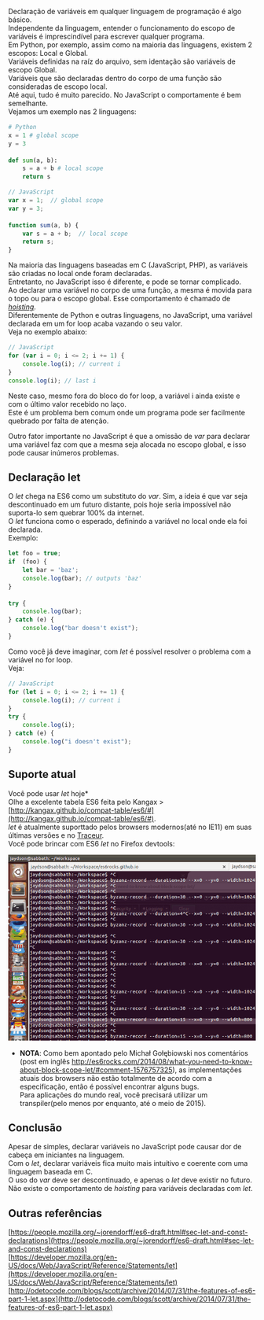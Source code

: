 <!--
layout: post
title: O que você precisa saber sobre block scope - let
date: 2014-08-28T01:58:23.465Z
comments: true
published: true
keywords:
description: Uma introdução a block scope na ES6
categories: scope, articles, basics
authorName: Jaydson
authorLink: http://twitter.com/jaydson
authorDescription: JavaScript enthusiast - FrontEnd Engineer at Terra Networks - BrazilJS and RSJS curator
authorPicture: https://pbs.twimg.com/profile_images/453720347620032512/UM2nE21c_400x400.jpeg
-->
<!--more-->
Declaração de variáveis em qualquer linguagem de programação é algo básico.  
Independente da linguagem, entender o funcionamento do escopo de variáveis é imprescindível para escrever qualquer programa.  
Em Python, por exemplo, assim como na maioria das linguagens, existem 2 escopos: Local e Global.  
Variáveis definidas na raíz do arquivo, sem identação são variáveis de escopo Global.  
Variáveis que são declaradas dentro do corpo de uma função são consideradas de escopo local.  
Até aqui, tudo é muito parecido. No JavaScript o comportamente é bem semelhante.  
Vejamos um exemplo nas 2 linguagens:  
```python
# Python
x = 1 # global scope
y = 3

def sum(a, b):
	s = a + b # local scope
	return s
```

```javascript
// JavaScript
var x = 1;  // global scope
var y = 3;

function sum(a, b) {
	var s = a + b;  // local scope
	return s;
}
```
Na maioria das linguagens baseadas em C (JavaScript, PHP), as variáveis são criadas no local onde foram declaradas.  
Entretanto, no JavaScript isso é diferente, e pode se tornar complicado.  
Ao declarar uma variável no corpo de uma função, a mesma é movida para o topo ou para o escopo global. Esse comportamento é chamado de [_hoisting_](https://developer.mozilla.org/en-US/docs/Web/JavaScript/Reference/Statements/var#var_hoisting).  
Diferentemente de Python e outras linguagens, no JavaScript, uma variável declarada em um for loop acaba vazando o seu valor.  
Veja no exemplo abaixo:  
```javascript
// JavaScript
for (var i = 0; i <= 2; i += 1) {
	console.log(i); // current i
}
console.log(i); // last i
```
Neste caso, mesmo fora do bloco do for loop, a variável i ainda existe e com o último valor recebido no laço.  
Este é um problema bem comum onde um programa pode ser facilmente quebrado por falta de atenção.  

Outro fator importante no JavaScript é que a omissão de _var_ para declarar uma variável faz com que a mesma seja alocada no escopo global, e isso pode causar inúmeros problemas.  

## Declaração let
O _let_ chega na ES6 como um substituto do _var_. Sim, a ideia é que var seja descontinuado em um futuro distante, pois hoje seria impossível não suporta-lo sem quebrar 100% da internet.  
O _let_ funciona como o esperado, definindo a variável no local onde ela foi declarada.  
Exemplo:  
```javascript
let foo = true;
if  (foo) {
	let bar = 'baz';
	console.log(bar); // outputs 'baz'
}

try {
	console.log(bar);
} catch (e) {
	console.log("bar doesn't exist");
}
```
Como você já deve imaginar, com _let_ é possível resolver o problema com a variável no for loop.  
Veja:  
```javascript
// JavaScript
for (let i = 0; i <= 2; i += 1) {
	console.log(i); // current i
}
try {
	console.log(i);
} catch (e) {
	console.log("i doesn't exist");
}
```

## Suporte atual
Você pode usar _let_ hoje*  
Olhe a excelente tabela ES6 feita pelo Kangax > [http://kangax.github.io/compat-table/es6/#](http://kangax.github.io/compat-table/es6/#).  
_let_ é atualmente suporttado pelos browsers modernos(até no IE11) em suas últimas versões e no [Traceur](https://github.com/google/traceur-compiler).  
Você pode brincar com ES6 _let_ no Firefox devtools:  

![let on firefox nightly](/img/let.gif)  

* __NOTA__: Como bem apontado pelo Michał Gołębiowski nos comentários (post em inglês http://es6rocks.com/2014/08/what-you-need-to-know-about-block-scope-let/#comment-1576757325), as implementações atuais dos browsers não estão totalmente de acordo com a especificação, então é possível encontrar alguns bugs.  
Para aplicações do mundo real, você precisará utilizar um transpiler(pelo menos por enquanto, até o meio de 2015).  

## Conclusão
Apesar de simples, declarar variáveis no JavaScript pode causar dor de cabeça em iniciantes na linguagem.  
Com o _let_, declarar variáveis fica muito mais intuítivo e coerente com uma linguagem baseada em C.  
O uso do _var_ deve ser descontinuado, e apenas o _let_ deve existir no futuro.  
Não existe o comportamento de _hoisting_ para variáveis declaradas com _let_.  

## Outras referências  
[https://people.mozilla.org/~jorendorff/es6-draft.html#sec-let-and-const-declarations](https://people.mozilla.org/~jorendorff/es6-draft.html#sec-let-and-const-declarations)  
[https://developer.mozilla.org/en-US/docs/Web/JavaScript/Reference/Statements/let](https://developer.mozilla.org/en-US/docs/Web/JavaScript/Reference/Statements/let)  
[http://odetocode.com/blogs/scott/archive/2014/07/31/the-features-of-es6-part-1-let.aspx](http://odetocode.com/blogs/scott/archive/2014/07/31/the-features-of-es6-part-1-let.aspx)  